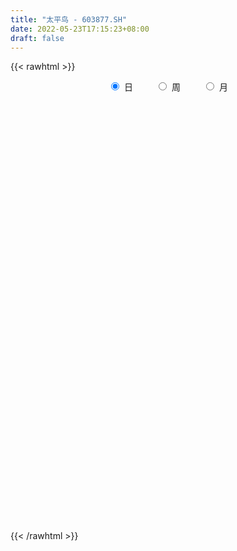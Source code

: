 ```yaml
---
title: "太平鸟 - 603877.SH"
date: 2022-05-23T17:15:23+08:00
draft: false
---
```

{{< rawhtml >}}
    <div style="text-align: center">
        <label style="padding: 1rem;"><input style="margin-right: .5rem" type="radio" name="period" value="D" checked onclick="period_change(this)">日</label>
        <label style="padding: 1rem;"><input style="margin-right: .5rem" type="radio" name="period" value="W" onclick="period_change(this)">周</label>
        <label style="padding: 1rem;"><input style="margin-right: .5rem" type="radio" name="period" value="M" onclick="period_change(this)">月</label>
    </div>
    <div id="chart" style="height: 700px;"></div> 
    <script type="text/javascript">
        const D_v = [20645.66,17843.45,13065.27,14553.84,9116.06,7299.33,9178.71,11048.33,16793.33,14267.0,22474.85,28583.36,19987.74,28387.74,23855.46,22559.8,12784.24,12354.0,13550.0,22639.39,18822.44,10812.05,9398.14,9167.81,29868.58,19439.88,11821.35,15231.67,10181.0,11228.32,6723.95,13221.28,22650.97,47253.98,15917.0,17790.85,16187.29,16474.0,16175.95,14302.26,20031.64,21520.39,21310.46,32000.07,53965.37,40026.32,31748.3,24030.16,29453.8,30081.13,22049.6,30084.77,41606.7,28997.27,30433.6,23333.16,14127.93,22535.4,17108.15,20184.96,24240.93,17173.82,16946.98,23589.99,45781.29,33166.74,25158.13,23602.3,20791.0,21612.76,23419.85,18721.35,9479.0,12850.55,31305.72,14352.0,20642.12,14466.31,18439.3,27434.1,30685.96,21345.92,19968.38,37232.0,18478.81,10888.0,18471.0,21451.7,14171.84,8673.62,9606.91,8818.06,11658.0,11524.08,19808.0,28666.99,15221.18,21755.82,24347.99,20969.69,22051.96,23682.66,18259.73,12849.0,19146.99,18255.09,15260.81,41208.59,28234.42,19755.04,25677.26,21050.56,21284.09,18313.25,17854.29,27472.6,25051.5,15990.73,11386.32,41733.32,32919.15,34011.42,17975.57,23803.5,32562.62,29919.92,21833.95,11084.52,16233.0,10613.83,24959.71,16830.7,25976.6,18875.64,15377.0,16877.6,15259.0,12726.0,14068.51,19245.74,10730.62,23438.39,15117.92,18702.08,17401.23,21679.22,21089.49,22650.36,38622.47,41127.41,36863.0,28921.46,25899.4,19097.0,30603.89,28223.81,58661.0,47523.6,49434.0,47280.49,50201.2,90885.13,70936.0,58943.88,49940.72,39371.54,23844.74,70654.77,44675.46,75035.06,46521.91,32088.83,37026.93,26026.5,22793.0,50909.41,32201.98,37254.69,36711.59,23348.0,18478.01,33959.26,17261.0,20877.82,23047.0,22254.54,36204.35,34860.32,18455.32,30367.63,32094.98,40095.78,44622.64,48276.0,29961.0,26364.33,26409.36,19710.61,28079.54,25944.81,33563.09,36571.3,54471.01,35321.72,21750.98,42978.0,39732.08,43634.69,26029.3,27439.33,18289.49,14397.97,15965.47,27598.04,16897.95,21645.01,23891.24,25331.81,16654.43,18905.84,18991.0,25814.74,22073.0,23130.76,18889.0,14983.0,12781.1,11902.72,8949.08,14790.96,46045.97,57822.09,47159.32,50806.18,32104.89,24543.0,60922.5,38308.41,23629.73,13973.65,18244.09,23177.65,24085.71,23820.0,16887.9,11570.5,37922.36,25304.09,37189.31,22619.0]
const D_histogram = [0.0,-0.2304136752,-0.3685019544,-0.4732992562,-0.43827512,-0.4371745953,-0.3561596104,-0.2253000866,-0.0689071627,0.045032325,0.37070894,0.6356822817,0.5658329014,0.4761190295,0.391612143,0.2890174325,0.1466198942,0.0642628022,-0.0579778839,-0.2561125295,-0.2898201197,-0.3233395963,-0.3491416509,-0.3207331531,-0.4518340806,-0.3967650629,-0.3654751618,-0.1909908439,-0.0548055205,0.0216426395,0.0355320069,0.1753275729,0.4373649143,0.5819601235,0.6529730278,0.5450197699,0.4307809519,0.3150565108,0.384991464,0.3752975582,0.2196201219,-0.0326601861,-0.1477568643,0.1000877193,0.5941051437,0.802267355,0.7840587817,0.5465516844,0.199389926,-0.0787796985,-0.2976683706,-0.4927750034,-0.4401772753,-0.6335758348,-0.6632529958,-0.5617182769,-0.5753523633,-0.5934137661,-0.4670847097,-0.2775103137,0.0157900483,0.1302253214,0.2334694013,0.3001421732,0.1629386474,0.0611237496,0.0256165251,0.0085837388,-0.1051245099,-0.2681212782,-0.1956702878,-0.2680912493,-0.2782125263,-0.2091921162,-0.2806943579,-0.3471788976,-0.3992219755,-0.4360226267,-0.5324606455,-0.504932262,-0.6125092003,-0.6592478132,-0.5337134337,-0.2238793491,-0.0822957163,-0.0648898659,0.02006166,0.2130499129,0.262763682,0.2609522923,0.1772065232,0.1386276869,-0.028840968,-0.1725240504,-0.3412367229,-0.5026138034,-0.532363364,-0.5936247849,-0.5660500215,-0.4586991187,-0.2478540468,-0.2193923051,-0.1358437111,-0.0569376004,-0.0628054746,0.0592466984,0.1094391936,0.1027763543,0.0886724938,0.0640602241,0.0091168079,-0.0421946619,-0.100569052,-0.1428502753,-0.0901777908,0.0532775547,0.0124195926,0.0381169672,0.0606999508,0.2255129833,0.3618292652,0.5948436436,0.6866336396,0.672042989,0.500025248,0.355913907,0.2730513567,0.2093254554,0.1738592663,0.1320415876,0.0555871121,-0.0144451487,0.015787653,-0.0044370949,-0.0392629136,-0.0908979353,-0.1022914238,-0.1023099533,-0.1211299646,-0.1543007845,-0.1292818442,-0.1709158264,-0.1394354069,-0.0449536285,0.0350261474,0.0793076632,0.0642505941,0.0094532428,-0.0565525228,-0.1464161318,-0.2219381518,-0.2106159972,-0.1902856273,-0.1808955506,-0.2071605324,-0.2130810947,-0.1658871968,-0.1545066229,-0.0809400905,-0.0480116243,-0.0032422721,0.0848998226,0.1807349912,0.1815061176,0.2377488027,0.2397541045,0.2575288502,0.2906887791,0.2608915756,0.1523963272,0.0733051402,0.0178992161,-0.0485155187,-0.0684604381,-0.0619064565,-0.1212707367,-0.1624033879,-0.2310638971,-0.2209549598,-0.1315068835,-0.0586229911,0.0359296031,0.1013728041,0.1117239262,0.1250377347,0.1296529298,0.1997543446,0.2282754142,0.2153176122,0.2390914845,0.1826267697,0.2073254742,0.1305188673,0.1354947618,0.1215994255,0.0937745277,0.1044124645,0.0968810441,0.0685627709,0.0157803908,-0.0904479497,-0.1784516505,-0.121738969,-0.062532037,-0.0583297968,-0.1512320853,-0.169594797,-0.1181903957,-0.0471806492,-0.0025972813,0.03457851,0.0689128077,0.0765348264,0.0808799951,0.078930115,0.0678515254,0.1140186588,0.1519047917,0.1631229795,0.1662389992,0.1375692556,0.0767644691,-0.0075511805,-0.0236700808,-0.0108237141,0.0265487053,0.0357924643,0.0447085182,0.0573171154,0.086126589,0.0959423226,0.1575757594,0.06302623,-0.0805687758,-0.1431706239,-0.2107499502,-0.1280927683,-0.0644395354,-0.0197166064,0.0229670192,0.0557007901,0.0829079795,0.1350303068,0.1435693159,0.1437997687,0.127633747,0.1649267665,0.1714928802,0.2193298484,0.2287620414]
const D_fast = [0.0,-0.288017094,-0.5182308618,-0.7413529777,-0.8158976214,-0.9240907455,-0.9321156633,-0.8575811611,-0.7184150279,-0.5932174589,-0.174863609,0.2490303032,0.3206391483,0.3499550338,0.363351183,0.3330108306,0.2272682658,0.1609768744,0.0242417173,-0.2379210606,-0.3440836808,-0.4584380564,-0.5715255238,-0.6233003143,-0.8673597619,-0.9114820099,-0.9715608992,-0.8448242923,-0.7223403491,-0.6404815292,-0.61770916,-0.4340817008,-0.0627031308,0.2273821093,0.4616382705,0.489939955,0.483396375,0.4464360616,0.6126188809,0.6967493646,0.5959769588,0.3355316042,0.1834957099,0.4563622234,1.0989059336,1.5076349838,1.6854411058,1.5845719296,1.2872576527,0.9893931036,0.6960873388,0.3777869552,0.3203403645,-0.0314521537,-0.2269425636,-0.265837414,-0.4233095912,-0.5897244356,-0.5801665565,-0.459969739,-0.1627218649,-0.0157302614,0.1458811688,0.2875894839,0.19112062,0.1045866596,0.0754835664,0.0605967148,-0.0793926614,-0.3094197492,-0.2858863308,-0.4253301046,-0.5050045131,-0.4882821322,-0.6299579633,-0.7832372274,-0.9350857992,-1.0808921071,-1.3104452872,-1.4091499692,-1.6698542077,-1.8814047738,-1.8892987528,-1.6354345055,-1.5144248017,-1.5132414178,-1.4232744769,-1.1770237457,-1.0616190561,-0.9981923727,-1.0376365111,-1.0415584257,-1.2162373225,-1.4030514176,-1.6570732707,-1.9441038022,-2.1069442037,-2.3166118208,-2.4305495628,-2.4378734396,-2.2889918795,-2.315378214,-2.2657905478,-2.2011188373,-2.2226880801,-2.0858242325,-2.0082719389,-1.9892406897,-1.9811764267,-1.9897736403,-2.0424378545,-2.1042979898,-2.1878146429,-2.2658084351,-2.2356803983,-2.0789056641,-2.116658728,-2.0814321117,-2.0436741403,-1.8224828621,-1.5957092638,-1.2139839745,-0.9505355686,-0.797115472,-0.8441269009,-0.8992597652,-0.9138594763,-0.9252540138,-0.9172553863,-0.9260626681,-0.9886203655,-1.0622639135,-1.0280841985,-1.0494182201,-1.0940597673,-1.1684192727,-1.2053856172,-1.230981635,-1.2800841375,-1.3518301535,-1.3591316743,-1.4434946131,-1.4468730453,-1.363629674,-1.2748933612,-1.2107849297,-1.2097793503,-1.2622133908,-1.3423572871,-1.4688249291,-1.599831487,-1.6411633317,-1.6684043686,-1.7042381796,-1.7822932945,-1.8414841304,-1.8357620317,-1.8630081136,-1.8096766038,-1.7887510436,-1.7447922595,-1.6354252092,-1.4944062928,-1.4482586369,-1.3325787512,-1.2706349233,-1.188477965,-1.0826458414,-1.0472201509,-1.1176163176,-1.1783812195,-1.2293123396,-1.307855954,-1.3449159829,-1.3538386155,-1.4435205798,-1.5252540781,-1.6516805615,-1.6968103641,-1.6402390087,-1.5820108641,-1.4784758691,-1.3876894671,-1.3494073634,-1.3048341213,-1.2678056938,-1.1477656928,-1.0621757696,-1.0213041686,-0.9377574251,-0.9485654475,-0.8720353744,-0.9162122645,-0.8773626796,-0.8608581595,-0.8652394254,-0.8284983725,-0.8118095319,-0.8229871123,-0.8718243947,-1.0006647227,-1.133281336,-1.1070033968,-1.0634294741,-1.0738096831,-1.2045199929,-1.2652814038,-1.2434246015,-1.1842100173,-1.1402759696,-1.0944555509,-1.0428930513,-1.016137326,-0.9915721585,-0.9737895099,-0.9679052181,-0.89323342,-0.8173710891,-0.7653721565,-0.720696387,-0.7149738167,-0.756587486,-0.8427909307,-0.8648273512,-0.854686913,-0.8106773172,-0.7924854422,-0.7723922588,-0.7454543828,-0.6951132618,-0.6613119476,-0.560284571,-0.6390775429,-0.8028147426,-0.9012092467,-1.0214760605,-0.9708420707,-0.9232987217,-0.8835049443,-0.8350795638,-0.7884205955,-0.7404864112,-0.6546065071,-0.6101751691,-0.5739947742,-0.5582523591,-0.479727648,-0.4302883142,-0.3276188839,-0.2609961806]
const D_slow = [0.0,-0.0576034188,-0.1497289074,-0.2680537214,-0.3776225014,-0.4869161503,-0.5759560529,-0.6322810745,-0.6495078652,-0.6382497839,-0.5455725489,-0.3866519785,-0.2451937532,-0.1261639958,-0.02826096,0.0439933981,0.0806483716,0.0967140722,0.0822196012,0.0181914689,-0.0542635611,-0.1350984601,-0.2223838729,-0.3025671612,-0.4155256813,-0.514716947,-0.6060857375,-0.6538334484,-0.6675348286,-0.6621241687,-0.653241167,-0.6094092737,-0.5000680452,-0.3545780143,-0.1913347573,-0.0550798149,0.0526154231,0.1313795508,0.2276274168,0.3214518064,0.3763568368,0.3681917903,0.3312525742,0.3562745041,0.50480079,0.7053676287,0.9013823242,1.0380202452,1.0878677267,1.0681728021,0.9937557095,0.8705619586,0.7605176398,0.6021236811,0.4363104321,0.2958808629,0.1520427721,0.0036893306,-0.1130818469,-0.1824594253,-0.1785119132,-0.1459555829,-0.0875882325,-0.0125526892,0.0281819726,0.04346291,0.0498670413,0.052012976,0.0257318485,-0.041298471,-0.090216043,-0.1572388553,-0.2267919869,-0.2790900159,-0.3492636054,-0.4360583298,-0.5358638237,-0.6448694804,-0.7779846417,-0.9042177072,-1.0573450073,-1.2221569606,-1.3555853191,-1.4115551563,-1.4321290854,-1.4483515519,-1.4433361369,-1.3900736587,-1.3243827381,-1.2591446651,-1.2148430343,-1.1801861125,-1.1873963545,-1.2305273671,-1.3158365479,-1.4414899987,-1.5745808397,-1.7229870359,-1.8644995413,-1.979174321,-2.0411378327,-2.0959859089,-2.1299468367,-2.1441812368,-2.1598826055,-2.1450709309,-2.1177111325,-2.0920170439,-2.0698489205,-2.0538338645,-2.0515546625,-2.0621033279,-2.0872455909,-2.1229581598,-2.1455026075,-2.1321832188,-2.1290783206,-2.1195490788,-2.1043740911,-2.0479958453,-1.957538529,-1.8088276181,-1.6371692082,-1.469158461,-1.344152149,-1.2551736722,-1.186910833,-1.1345794692,-1.0911146526,-1.0581042557,-1.0442074777,-1.0478187648,-1.0438718516,-1.0449811253,-1.0547968537,-1.0775213375,-1.1030941934,-1.1286716818,-1.1589541729,-1.197529369,-1.2298498301,-1.2725787867,-1.3074376384,-1.3186760455,-1.3099195087,-1.2900925929,-1.2740299444,-1.2716666337,-1.2858047643,-1.3224087973,-1.3778933352,-1.4305473345,-1.4781187413,-1.523342629,-1.5751327621,-1.6284030358,-1.669874835,-1.7085014907,-1.7287365133,-1.7407394194,-1.7415499874,-1.7203250318,-1.675141284,-1.6297647546,-1.5703275539,-1.5103890278,-1.4460068152,-1.3733346204,-1.3081117265,-1.2700126447,-1.2516863597,-1.2472115557,-1.2593404353,-1.2764555449,-1.291932159,-1.3222498432,-1.3628506901,-1.4206166644,-1.4758554044,-1.5087321252,-1.523387873,-1.5144054722,-1.4890622712,-1.4611312896,-1.429871856,-1.3974586235,-1.3475200374,-1.2904511838,-1.2366217808,-1.1768489096,-1.1311922172,-1.0793608486,-1.0467311318,-1.0128574414,-0.982457585,-0.9590139531,-0.9329108369,-0.9086905759,-0.8915498832,-0.8876047855,-0.9102167729,-0.9548296856,-0.9852644278,-1.0008974371,-1.0154798863,-1.0532879076,-1.0956866068,-1.1252342058,-1.1370293681,-1.1376786884,-1.1290340609,-1.111805859,-1.0926721524,-1.0724521536,-1.0527196249,-1.0357567435,-1.0072520788,-0.9692758809,-0.928495136,-0.8869353862,-0.8525430723,-0.833351955,-0.8352397502,-0.8411572704,-0.8438631989,-0.8372260226,-0.8282779065,-0.8171007769,-0.8027714981,-0.7812398509,-0.7572542702,-0.7178603304,-0.7021037729,-0.7222459668,-0.7580386228,-0.8107261103,-0.8427493024,-0.8588591863,-0.8637883379,-0.8580465831,-0.8441213855,-0.8233943907,-0.789636814,-0.753744485,-0.7177945428,-0.6858861061,-0.6446544145,-0.6017811944,-0.5469487323,-0.489758222]
const D_data = [['2021-05-12', 52.1007, 51.6285, 48.992, 52.1007],['2021-05-13', 51.5596, 48.018, 47.7721, 51.6383],['2021-05-14', 48.3919, 47.9197, 46.7785, 49.0116],['2021-05-17', 46.9359, 47.3097, 45.9619, 47.7918],['2021-05-18', 47.6245, 48.4607, 46.5325, 48.8247],['2021-05-19', 48.47, 47.72, 47.4, 49.5],['2021-05-20', 47.64, 48.55, 46.57, 48.79],['2021-05-21', 48.71, 49.43, 47.4, 50.04],['2021-05-24', 50.59, 50.32, 49.51, 51.69],['2021-05-25', 50.38, 50.42, 49.02, 51.67],['2021-05-26', 51.13, 54.35, 50.07, 54.5],['2021-05-27', 53.58, 55.53, 53.33, 56.0],['2021-05-28', 55.48, 52.3, 51.27, 55.86],['2021-05-31', 52.5, 52.01, 49.55, 52.6],['2021-06-01', 51.85, 51.94, 50.51, 52.2],['2021-06-02', 51.89, 51.48, 50.67, 54.82],['2021-06-03', 51.52, 50.5, 50.2, 52.76],['2021-06-04', 49.95, 50.74, 49.03, 51.91],['2021-06-07', 50.68, 49.7, 49.2, 51.4],['2021-06-08', 49.2, 47.76, 47.5, 49.39],['2021-06-09', 47.68, 48.97, 46.76, 49.39],['2021-06-10', 47.77, 48.53, 47.7, 48.89],['2021-06-11', 48.53, 48.17, 47.85, 49.2],['2021-06-15', 47.81, 48.55, 47.01, 49.3],['2021-06-16', 48.23, 45.91, 43.7, 48.44],['2021-06-17', 46.0, 47.63, 45.65, 48.89],['2021-06-18', 47.24, 47.18, 45.8, 48.09],['2021-06-21', 46.94, 49.22, 46.8, 49.49],['2021-06-22', 49.31, 49.39, 48.15, 49.95],['2021-06-23', 49.15, 49.11, 48.41, 50.55],['2021-06-24', 48.97, 48.5, 47.61, 49.37],['2021-06-25', 48.5, 50.49, 48.5, 50.87],['2021-06-28', 51.2, 53.28, 49.1, 53.63],['2021-06-29', 53.01, 53.26, 51.51, 55.4],['2021-06-30', 52.69, 53.38, 52.43, 54.28],['2021-07-01', 53.91, 51.5, 50.12, 53.99],['2021-07-02', 50.21, 51.21, 49.24, 52.88],['2021-07-05', 50.7, 50.88, 49.53, 51.76],['2021-07-06', 52.12, 53.39, 50.5, 53.45],['2021-07-07', 52.98, 52.9, 51.78, 53.68],['2021-07-08', 55.0, 50.91, 50.89, 55.0],['2021-07-09', 50.54, 48.72, 48.46, 52.0],['2021-07-12', 48.73, 49.42, 47.17, 49.88],['2021-07-13', 51.62, 54.36, 50.01, 54.36],['2021-07-14', 54.8, 59.8, 54.8, 59.8],['2021-07-15', 58.67, 58.77, 54.42, 59.7],['2021-07-16', 59.17, 57.2, 56.35, 59.65],['2021-07-19', 57.13, 54.43, 54.08, 57.21],['2021-07-20', 54.97, 51.92, 51.1, 54.97],['2021-07-21', 52.02, 51.29, 49.98, 52.15],['2021-07-22', 51.52, 50.68, 49.88, 51.52],['2021-07-23', 50.68, 49.67, 49.36, 52.77],['2021-07-26', 49.67, 52.13, 47.89, 52.35],['2021-07-27', 51.11, 48.33, 48.17, 51.16],['2021-07-28', 47.5, 49.33, 45.78, 49.48],['2021-07-29', 49.33, 50.73, 49.33, 51.95],['2021-07-30', 50.73, 49.1, 48.8, 51.37],['2021-08-02', 50.01, 48.5, 47.12, 50.01],['2021-08-03', 48.0, 50.17, 48.0, 51.35],['2021-08-04', 50.99, 51.5, 49.5, 52.2],['2021-08-05', 50.6, 53.98, 50.06, 54.29],['2021-08-06', 54.5, 52.88, 51.8, 54.5],['2021-08-09', 52.39, 53.46, 50.91, 53.8],['2021-08-10', 54.67, 53.67, 51.77, 55.5],['2021-08-11', 54.67, 51.11, 49.6, 55.5],['2021-08-12', 50.6, 51.0, 50.12, 52.9],['2021-08-13', 52.0, 51.5, 50.45, 52.8],['2021-08-16', 50.72, 51.61, 50.15, 52.78],['2021-08-17', 51.92, 50.01, 49.93, 52.35],['2021-08-18', 50.02, 48.49, 47.8, 50.87],['2021-08-19', 48.2, 51.0, 47.8, 51.5],['2021-08-20', 50.69, 48.98, 48.35, 51.34],['2021-08-23', 49.0, 49.29, 48.32, 49.55],['2021-08-24', 49.3, 50.21, 48.7, 50.42],['2021-08-25', 50.21, 48.2, 47.79, 50.43],['2021-08-26', 47.99, 47.58, 46.48, 48.15],['2021-08-27', 47.29, 47.07, 46.33, 47.95],['2021-08-30', 47.07, 46.6, 46.39, 47.34],['2021-08-31', 46.0, 45.0, 45.0, 47.5],['2021-09-01', 45.89, 45.83, 44.0, 46.0],['2021-09-02', 45.78, 43.33, 42.45, 45.94],['2021-09-03', 42.96, 43.0, 42.45, 44.89],['2021-09-06', 43.0, 44.71, 43.0, 45.63],['2021-09-07', 44.89, 47.7, 44.27, 48.2],['2021-09-08', 47.7, 46.49, 45.7, 47.89],['2021-09-09', 46.22, 45.1, 44.77, 46.22],['2021-09-10', 45.1, 46.0, 44.5, 46.86],['2021-09-13', 46.52, 48.0, 45.18, 48.18],['2021-09-14', 47.87, 46.86, 46.11, 47.96],['2021-09-15', 47.2, 46.37, 45.81, 47.2],['2021-09-16', 47.5, 45.11, 45.02, 47.7],['2021-09-17', 44.63, 45.3, 44.6, 45.94],['2021-09-22', 44.85, 43.0, 42.7, 44.85],['2021-09-23', 43.2, 42.2, 42.0, 43.74],['2021-09-24', 42.22, 40.65, 40.11, 42.55],['2021-09-27', 41.05, 39.31, 39.31, 41.19],['2021-09-28', 39.77, 39.81, 38.62, 40.75],['2021-09-29', 40.26, 38.48, 38.01, 40.26],['2021-09-30', 38.28, 38.78, 38.17, 39.5],['2021-10-08', 38.66, 39.46, 38.31, 40.42],['2021-10-11', 39.84, 41.05, 39.63, 42.4],['2021-10-12', 41.53, 38.93, 38.3, 41.59],['2021-10-13', 39.09, 39.48, 38.6, 40.24],['2021-10-14', 39.34, 39.48, 38.66, 40.36],['2021-10-15', 39.48, 38.26, 38.01, 39.76],['2021-10-18', 38.5, 39.87, 38.43, 39.95],['2021-10-19', 39.77, 39.2, 38.52, 39.77],['2021-10-20', 38.0, 38.39, 36.02, 38.8],['2021-10-21', 39.43, 38.02, 36.95, 39.43],['2021-10-22', 37.83, 37.55, 36.9, 38.02],['2021-10-25', 37.72, 36.69, 35.99, 37.72],['2021-10-26', 36.68, 36.14, 36.14, 36.97],['2021-10-27', 36.14, 35.4, 35.0, 36.25],['2021-10-28', 35.77, 34.93, 34.84, 36.25],['2021-10-29', 34.94, 35.75, 34.78, 35.95],['2021-11-01', 35.6, 37.1, 35.07, 38.8],['2021-11-02', 36.77, 34.79, 34.58, 36.77],['2021-11-03', 34.79, 35.3, 34.4, 36.15],['2021-11-04', 35.0, 35.13, 34.69, 35.6],['2021-11-05', 35.13, 37.24, 35.13, 37.69],['2021-11-08', 37.26, 37.65, 36.51, 38.7],['2021-11-09', 37.64, 39.98, 37.06, 40.85],['2021-11-10', 40.0, 39.36, 38.5, 40.18],['2021-11-11', 39.36, 38.56, 37.08, 39.36],['2021-11-12', 38.51, 36.35, 36.2, 38.56],['2021-11-15', 36.2, 36.0, 35.02, 36.56],['2021-11-16', 35.79, 36.23, 35.57, 37.15],['2021-11-17', 36.02, 36.1, 35.66, 36.5],['2021-11-18', 35.96, 36.18, 35.5, 37.18],['2021-11-19', 35.92, 35.86, 35.22, 36.1],['2021-11-22', 35.87, 35.03, 34.79, 36.55],['2021-11-23', 34.98, 34.58, 34.58, 35.17],['2021-11-24', 34.59, 35.58, 34.4, 36.14],['2021-11-25', 35.59, 34.83, 34.58, 35.81],['2021-11-26', 34.69, 34.33, 34.3, 35.0],['2021-11-29', 33.9, 33.68, 33.03, 34.5],['2021-11-30', 33.85, 33.78, 33.41, 34.35],['2021-12-01', 33.77, 33.65, 33.27, 33.78],['2021-12-02', 33.62, 33.11, 33.07, 33.79],['2021-12-03', 33.25, 32.51, 32.36, 33.43],['2021-12-06', 32.41, 32.93, 32.32, 32.96],['2021-12-07', 32.7, 31.75, 31.5, 32.72],['2021-12-08', 31.79, 32.33, 31.78, 32.44],['2021-12-09', 32.24, 33.2, 32.24, 33.23],['2021-12-10', 33.15, 33.3, 32.66, 33.58],['2021-12-13', 33.23, 33.05, 32.83, 33.55],['2021-12-14', 32.85, 32.26, 32.07, 33.03],['2021-12-15', 32.45, 31.42, 31.2, 32.49],['2021-12-16', 31.42, 30.75, 30.3, 31.58],['2021-12-17', 30.89, 29.76, 29.58, 30.9],['2021-12-20', 29.43, 29.15, 29.01, 29.97],['2021-12-21', 29.01, 29.69, 29.0, 29.79],['2021-12-22', 29.75, 29.52, 29.3, 29.88],['2021-12-23', 29.53, 29.1, 29.0, 29.54],['2021-12-24', 29.26, 28.23, 28.1, 29.26],['2021-12-27', 28.24, 28.0, 27.76, 28.36],['2021-12-28', 28.26, 28.39, 28.01, 29.18],['2021-12-29', 28.63, 27.73, 27.65, 28.84],['2021-12-30', 27.61, 28.4, 27.55, 28.4],['2021-12-31', 28.4, 27.88, 27.76, 28.5],['2022-01-04', 27.85, 27.97, 27.81, 28.28],['2022-01-05', 28.1, 28.66, 28.01, 29.15],['2022-01-06', 28.5, 29.12, 28.29, 29.2],['2022-01-07', 29.24, 28.1, 28.06, 29.41],['2022-01-10', 28.0, 28.89, 27.93, 29.02],['2022-01-11', 28.9, 28.34, 28.22, 29.26],['2022-01-12', 28.34, 28.58, 28.22, 28.62],['2022-01-13', 28.67, 28.93, 28.58, 29.92],['2022-01-14', 28.98, 28.18, 28.03, 29.07],['2022-01-17', 28.2, 26.8, 26.63, 28.38],['2022-01-18', 26.75, 26.57, 26.3, 26.97],['2022-01-19', 26.38, 26.36, 26.12, 26.7],['2022-01-20', 26.22, 25.7, 25.65, 26.75],['2022-01-21', 25.5, 25.82, 25.47, 25.94],['2022-01-24', 25.65, 25.88, 25.0, 26.0],['2022-01-25', 25.28, 24.65, 24.54, 25.49],['2022-01-26', 24.58, 24.3, 24.14, 24.91],['2022-01-27', 24.25, 23.3, 23.27, 24.43],['2022-01-28', 23.3, 23.74, 23.3, 24.43],['2022-02-07', 24.08, 24.65, 24.04, 24.77],['2022-02-08', 24.66, 24.59, 24.22, 24.81],['2022-02-09', 24.61, 25.09, 24.41, 25.28],['2022-02-10', 25.1, 25.0, 24.65, 25.1],['2022-02-11', 25.0, 24.39, 24.34, 25.23],['2022-02-14', 24.45, 24.38, 24.25, 24.81],['2022-02-15', 24.55, 24.22, 23.95, 24.58],['2022-02-16', 24.35, 25.18, 24.35, 25.23],['2022-02-17', 25.16, 24.91, 24.64, 25.22],['2022-02-18', 24.65, 24.43, 24.3, 24.78],['2022-02-21', 24.37, 24.93, 24.02, 25.29],['2022-02-22', 24.75, 23.84, 23.81, 24.8],['2022-02-23', 23.89, 24.77, 23.8, 25.29],['2022-02-24', 24.62, 23.34, 23.1, 24.7],['2022-02-25', 23.5, 24.13, 23.5, 24.86],['2022-02-28', 23.98, 23.83, 23.31, 24.29],['2022-03-01', 23.62, 23.49, 23.36, 23.89],['2022-03-02', 23.49, 23.87, 23.23, 23.99],['2022-03-03', 24.1, 23.6, 23.51, 24.12],['2022-03-04', 23.51, 23.18, 23.0, 23.65],['2022-03-07', 23.12, 22.56, 22.36, 23.16],['2022-03-08', 22.56, 21.3, 21.16, 22.82],['2022-03-09', 21.36, 20.76, 20.1, 21.6],['2022-03-10', 21.28, 22.23, 21.2, 22.56],['2022-03-11', 22.16, 22.36, 21.53, 22.45],['2022-03-14', 22.34, 21.65, 21.64, 22.43],['2022-03-15', 21.0, 19.96, 19.94, 21.3],['2022-03-16', 20.2, 20.31, 19.32, 20.56],['2022-03-17', 20.49, 21.0, 20.46, 21.55],['2022-03-18', 21.0, 21.35, 20.8, 21.35],['2022-03-21', 21.33, 21.15, 20.88, 21.82],['2022-03-22', 21.13, 21.13, 20.84, 21.3],['2022-03-23', 21.26, 21.17, 20.93, 21.28],['2022-03-24', 21.04, 20.85, 20.75, 21.09],['2022-03-25', 20.87, 20.75, 20.67, 21.65],['2022-03-28', 20.5, 20.59, 20.28, 20.88],['2022-03-29', 20.82, 20.35, 20.26, 21.19],['2022-03-30', 20.7, 21.09, 20.54, 21.23],['2022-03-31', 21.03, 21.18, 20.85, 21.56],['2022-04-01', 21.08, 20.97, 20.75, 21.08],['2022-04-06', 20.71, 20.91, 20.62, 21.15],['2022-04-07', 20.87, 20.44, 20.38, 20.88],['2022-04-08', 20.44, 19.76, 19.65, 20.65],['2022-04-11', 19.63, 18.98, 18.81, 19.74],['2022-04-12', 18.74, 19.43, 18.5, 19.47],['2022-04-13', 19.29, 19.65, 18.96, 20.0],['2022-04-14', 19.87, 19.98, 19.6, 20.03],['2022-04-15', 19.89, 19.66, 19.57, 19.89],['2022-04-18', 19.54, 19.62, 19.17, 19.64],['2022-04-19', 19.6, 19.65, 19.36, 19.91],['2022-04-20', 19.63, 19.91, 19.58, 19.99],['2022-04-21', 19.74, 19.74, 19.55, 20.99],['2022-04-22', 19.32, 20.58, 19.32, 20.68],['2022-04-25', 20.2, 18.52, 18.52, 20.23],['2022-04-26', 18.23, 17.15, 16.8, 18.24],['2022-04-27', 16.67, 17.41, 16.1, 17.46],['2022-04-28', 17.25, 16.74, 16.65, 17.41],['2022-04-29', 16.89, 18.41, 16.89, 18.41],['2022-05-05', 18.06, 18.37, 17.91, 18.77],['2022-05-06', 18.02, 18.27, 17.92, 19.0],['2022-05-09', 18.21, 18.36, 18.02, 18.54],['2022-05-10', 18.03, 18.35, 17.76, 18.41],['2022-05-11', 18.36, 18.38, 18.36, 18.87],['2022-05-12', 18.36, 18.88, 18.09, 18.91],['2022-05-13', 18.98, 18.5, 18.37, 19.26],['2022-05-16', 18.6, 18.43, 18.28, 19.08],['2022-05-17', 18.31, 18.19, 18.0, 18.39],['2022-05-18', 18.29, 18.94, 18.06, 19.38],['2022-05-19', 18.7, 18.72, 18.44, 18.88],['2022-05-20', 18.62, 19.46, 18.61, 19.47],['2022-05-23', 19.47, 19.24, 19.06, 19.58]]
const W_v = [97641.76,86775.02,103836.94,75319.69,61593.6,108289.75,91349.5,168876.72,92727.56,162762.28,149974.92,96431.46,127104.1,75023.24,104641.41,104378.56,87968.07,131369.26,121524.58,97610.8,57453.73,57739.0,57717.22,53006.68,122665.21,90902.07,59512.94,52096.22,164704.06,126139.18,57924.17,30284.34,116441.42,89294.43,59381.42,58604.25,65630.94,38818.62,55313.31,58563.24,112353.85,58355.06,155434.07,242392.63,113395.76,177011.31,117894.51,66119.2,65457.77,77095.09,54641.18,38568.54,53698.39,63563.27,89403.39,117097.22,102870.12,140237.92,111759.86,82539.04,58518.33,116182.85,65540.02,89788.71,79027.05,86428.15,83297.96,58725.88,130338.56,119703.03,55206.39,81265.4,108909.48,84903.08,81971.58,38212.82,76783.56,65539.74,40644.3,73822.38,60641.94,80150.06,124597.43,156731.44,120735.38,104693.3,111670.55,142780.42,200078.87,148746.69,72122.82,30965.79,71454.92,65663.86,71494.4,90713.16,54850.9,64154.13,45771.85,43707.76,42542.29,33154.33,34998.85,25026.81,22925.64,30123.3,22477.21,49431.41,44787.57,47163.19,37327.72,65837.17,46636.37,4098.0,24335.09,31529.38,29139.37,44543.62,62079.28,86961.13,25755.21,19691.15,28887.36,21980.66,33488.9,52710.65,89700.64,59972.94,85756.63,74454.08,65792.51,121809.06,88914.66,84858.03,114352.01,85870.81,74938.44,57687.02,38202.73,25205.16,33570.16,47165.14,38315.66,24391.27,35709.35,39828.03,42080.38,53094.73,55310.44,72958.09,24859.99,39775.33,85165.12,106173.01,61721.6,38853.58,112428.27,113083.68,222605.08,179054.48,192841.39,139058.93,109001.78,83785.57,38619.63,29004.22,140024.34,217983.89,165759.46,145921.43,110772.79,97551.14,62387.08,76380.3,122957.05,59731.92,59875.34,71300.74,71133.06,170213.17,111733.76,82401.75,82912.18,26888.73,41249.14,117802.48,80530.82,94009.62,81659.65,100644.14,173577.64,93186.08,88342.98,150949.57,140949.61,37645.01,89128.68,51196.27,102106.28,99941.24,75222.02,70297.62,56586.22,119800.09,88504.24,179050.52,135699.46,138498.66,101243.26,144643.13,108147.26,88629.39,112371.59,105038.19,62722.13,42990.08,89991.98,20969.69,95990.34,122713.95,104179.45,121634.47,141272.26,89685.22,102019.65,78176.85,85390.24,145168.95,141384.75,231122.9,270966.21,228487.23,216699.23,179870.67,113924.09,134821.53,195457.03,130524.84,185871.93,174125.05,103690.3,104420.44,63711.58,91856.86,139510.82,215535.89,61938.14,103301.1,128874.16,22619.0]
const W_histogram = [0.0,-0.1453574929,-0.2029928905,-0.2715124289,-0.3321005187,-0.2989004034,-0.2379372018,-0.1217210491,-0.0504805975,0.1531724635,0.2584712788,0.2893583299,0.4166843651,0.4492537906,0.5023633454,0.3153184899,0.2015441765,0.0631860776,-0.151150348,-0.1396715068,-0.1167573231,-0.1164627398,-0.1045750006,-0.0869097687,-0.215040047,-0.2270662315,-0.2528262182,-0.2203650989,-0.0727118119,-0.0512859158,0.0658855253,0.120270405,0.2769790978,0.3974360972,0.4030669708,0.2883519487,0.2505859233,0.3051782038,0.3364290222,0.2230414362,0.0904586634,0.1284510901,0.3265554323,0.4141618178,0.3787021138,0.4890222307,0.5784089364,0.3890223288,0.1504592162,0.1062722941,-0.0485200315,-0.0181466418,-0.1192446358,-0.2512707939,-0.5153442973,-0.7797222681,-0.9595019777,-1.1386932951,-1.1615671162,-1.1846365466,-1.1727442882,-1.1011832282,-0.9758954461,-1.0037820798,-1.0156654993,-0.8898936069,-0.7016735074,-0.5194215716,-0.2687936085,-0.1930147439,-0.150447962,0.0133862598,0.0422629263,0.1260671052,0.1886152217,0.210321312,0.199144169,0.2077319056,0.1937758065,0.1676771653,0.1876671679,0.2271364636,0.3170332814,0.3803885801,0.4557988573,0.515068015,0.5554018645,0.6207306082,0.6645817546,0.5840333628,0.4573145019,0.3106524848,0.1261725897,-0.0272915822,-0.0897292211,-0.0979471642,-0.1320199764,-0.1718126617,-0.1395841976,-0.1193303304,-0.0869946917,-0.0875439255,-0.0701156407,-0.0613504151,-0.0517487019,-0.0869612488,-0.1032588594,-0.1024184384,-0.0858477667,-0.0349146079,0.0127828493,0.0541294408,0.0502375387,0.0516486347,0.0639903762,0.093175598,0.1089990453,0.1399458515,0.2048062787,0.1875453378,0.1630494796,0.1547148818,0.1829699763,0.1998922577,0.2077623946,0.2090791065,0.2261260626,0.2504236422,0.3511498338,0.2868855207,0.176474666,0.142043016,0.1549088389,0.1466400345,0.1941659194,0.1364443475,0.1383642598,0.0861314333,-0.0082930274,-0.0384673317,-0.0458850105,-0.0403455074,-0.0886267177,-0.1133573905,-0.1115869562,-0.1158147637,-0.0759638526,-0.0253855556,0.0095394441,0.0240193813,0.0098482641,0.0211336654,0.0816412767,0.1018297802,0.1281121412,0.1402133155,0.2529723437,0.4995599299,0.7186415992,0.9544579761,1.3613800166,1.2672455796,1.3727759067,1.3700319013,1.1790395513,1.1147003974,1.2649324777,1.8119965103,1.8090332328,1.8083145406,1.492888786,1.1716434563,0.7397497299,0.3266391303,-0.1266158236,-0.4560476839,-0.8214081341,-1.1078973904,-1.3142236186,-1.1752302808,-1.1439655716,-1.3249057527,-1.2565682471,-1.1796085888,-0.9673814013,-0.6303179138,-0.2086444201,0.0585946707,0.3385796201,0.5382757437,1.2240447705,1.6753607284,1.5793239302,1.4574407834,1.195606698,0.9367886107,0.6730926359,0.5263081044,0.5460694031,0.3852256284,0.0542799415,-0.265225415,-0.2857907384,-0.2825445467,-0.4687546541,-0.062802699,-0.3285533653,-0.5564633527,-0.4698329875,-0.5188244307,-0.7218224144,-0.9701332702,-1.3694635149,-1.3882040679,-1.400377323,-1.6566842096,-1.8713842726,-1.8817507463,-1.8791897747,-1.8331066723,-1.8275437264,-1.6335441927,-1.4797688947,-1.3303667655,-1.2548757556,-1.2453151737,-1.1081772606,-1.1720700681,-1.2276707809,-1.197056535,-1.0749048702,-0.9082672639,-0.8761271251,-0.9101064154,-0.8074502937,-0.6616235787,-0.5165728813,-0.4199164813,-0.3494062066,-0.3103090706,-0.2660781186,-0.1680111194,-0.132217891,-0.0661940377,0.0805615928,0.0728449672,0.0980964716,0.1660769894,0.3034839455,0.4012064038]
const W_fast = [0.0,-0.1816968661,-0.2900804864,-0.426478132,-0.5700913515,-0.6116163371,-0.6101374359,-0.5243515454,-0.4657312432,-0.2237850664,-0.0538684313,0.0493582022,0.2808553287,0.4257382018,0.604438593,0.49622336,0.4328350907,0.3102735112,0.0581494986,0.0347104631,0.0284353161,-0.0003857857,-0.0146417966,-0.0187040069,-0.2005942969,-0.2693870393,-0.3583535806,-0.3809837359,-0.251508402,-0.2429039848,-0.1092611623,-0.0248086814,0.2011447859,0.4209608096,0.5273584258,0.484731391,0.5096118464,0.6404986778,0.7558567518,0.6982295248,0.5882614178,0.6583666171,0.9381098174,1.1292566574,1.1884724817,1.4210481563,1.6550370962,1.5629060707,1.3619577622,1.3443389136,1.1774165801,1.2032533094,1.0723441565,0.8775002998,0.4845907221,0.0252821844,-0.3943730197,-0.8582376608,-1.171503261,-1.490731828,-1.7720256417,-1.9757603887,-2.0944464681,-2.3732786219,-2.6390784162,-2.7357799255,-2.7229782028,-2.67058166,-2.4871520989,-2.4596269204,-2.454672129,-2.2874913422,-2.2480489441,-2.132727989,-2.023026067,-1.9487396487,-1.9101307495,-1.8496100365,-1.8151221839,-1.7993015339,-1.7323947392,-1.6361413276,-1.4669861895,-1.3085337457,-1.1191737542,-0.9311375927,-0.7519532771,-0.5314418814,-0.3214452964,-0.2559853474,-0.2683755829,-0.3373744787,-0.4903112264,-0.6505982939,-0.7354682381,-0.7681729722,-0.8352507785,-0.9179966292,-0.9206642145,-0.9302429299,-0.9196559641,-0.9420911794,-0.9421918047,-0.9487641828,-0.9520996451,-1.0090525042,-1.0511648297,-1.0759290183,-1.0808202883,-1.0386157815,-0.987722612,-0.9328436602,-0.9241761777,-0.9098529229,-0.8815135875,-0.8290344661,-0.7859612575,-0.7200279885,-0.6039659915,-0.574340598,-0.5580740863,-0.5277299636,-0.4537323751,-0.3868370293,-0.3270262937,-0.2734398052,-0.1998613335,-0.1129578433,0.0755558067,0.0830128738,0.0167206856,0.0177997896,0.0693928222,0.0977840264,0.1938513912,0.1702409062,0.2067518834,0.1760519153,0.0795541977,0.0397630605,0.020874129,0.0163272553,-0.0541106344,-0.1071806548,-0.1333069596,-0.1664884581,-0.1456285101,-0.101396602,-0.0640867412,-0.0436019587,-0.0553110098,-0.0387421923,0.0421757382,0.0878216867,0.146132083,0.1932865863,0.3692887004,0.740766269,1.1395083382,1.6139392091,2.3612062537,2.5838832117,3.0326075153,3.3723714853,3.4761390232,3.6904749686,4.1569401683,5.1570033285,5.6062983592,6.0576583022,6.1154547441,6.0871202784,5.8401639845,5.5087131675,5.0238042577,4.5803604764,4.0096479927,3.4461843888,2.911302256,2.7564880236,2.5017613399,1.9895947205,1.7437901644,1.5258476755,1.4962295127,1.6757135218,2.0452259104,2.3271136689,2.6917435233,3.0260085828,4.0177888023,4.8879449423,5.1867391267,5.4292161757,5.4662837648,5.4416628302,5.3462400144,5.331032509,5.4873111585,5.4227737909,5.1053980893,4.7195863791,4.6275733711,4.5601834261,4.2567846552,4.6470359355,4.2991469279,3.9321211023,3.9012932206,3.7225956698,3.3391420825,2.8482979091,2.1066017858,1.7408102157,1.3785426299,0.7080646909,0.0255185598,-0.4552856006,-0.9225220726,-1.3347156382,-1.786038624,-2.0004251384,-2.2165920641,-2.3997816263,-2.6380095553,-2.9397777669,-3.0796841689,-3.4365944934,-3.7991129015,-4.0677627893,-4.214337342,-4.2747665518,-4.4616581941,-4.7231640884,-4.8223705401,-4.8419497198,-4.8260422427,-4.834364963,-4.85120624,-4.8896863717,-4.9119749492,-4.8559107299,-4.8531719743,-4.8036966305,-4.6368006017,-4.6263059855,-4.5765303632,-4.4670305981,-4.2537526556,-4.0557285963]
const W_slow = [0.0,-0.0363393732,-0.0870875958,-0.1549657031,-0.2379908328,-0.3127159336,-0.3722002341,-0.4026304963,-0.4152506457,-0.3769575298,-0.3123397101,-0.2400001277,-0.1358290364,-0.0235155888,0.1020752476,0.1809048701,0.2312909142,0.2470874336,0.2092998466,0.1743819699,0.1451926391,0.1160769542,0.089933204,0.0682057618,0.0144457501,-0.0423208078,-0.1055273623,-0.1606186371,-0.17879659,-0.191618069,-0.1751466877,-0.1450790864,-0.0758343119,0.0235247124,0.1242914551,0.1963794422,0.2590259231,0.335320474,0.4194277296,0.4751880886,0.4978027545,0.529915527,0.6115543851,0.7150948395,0.809770368,0.9320259256,1.0766281597,1.1738837419,1.211498546,1.2380666195,1.2259366116,1.2213999512,1.1915887923,1.1287710938,0.9999350194,0.8050044524,0.565128958,0.2804556342,-0.0099361448,-0.3060952815,-0.5992813535,-0.8745771606,-1.1185510221,-1.369496542,-1.6234129169,-1.8458863186,-2.0213046954,-2.1511600883,-2.2183584905,-2.2666121764,-2.3042241669,-2.300877602,-2.2903118704,-2.2587950941,-2.2116412887,-2.1590609607,-2.1092749185,-2.0573419421,-2.0088979904,-1.9669786991,-1.9200619071,-1.8632777912,-1.7840194709,-1.6889223258,-1.5749726115,-1.4462056078,-1.3073551416,-1.1521724896,-0.9860270509,-0.8400187102,-0.7256900848,-0.6480269636,-0.6164838161,-0.6233067117,-0.645739017,-0.670225808,-0.7032308021,-0.7461839675,-0.7810800169,-0.8109125995,-0.8326612725,-0.8545472538,-0.872076164,-0.8874137678,-0.9003509432,-0.9220912554,-0.9479059703,-0.9735105799,-0.9949725216,-1.0037011736,-1.0005054612,-0.986973101,-0.9744137164,-0.9615015577,-0.9455039636,-0.9222100641,-0.8949603028,-0.8599738399,-0.8087722703,-0.7618859358,-0.7211235659,-0.6824448455,-0.6367023514,-0.586729287,-0.5347886883,-0.4825189117,-0.425987396,-0.3633814855,-0.275594027,-0.2038726469,-0.1597539804,-0.1242432264,-0.0855160167,-0.048856008,-0.0003145282,0.0337965587,0.0683876236,0.089920482,0.0878472251,0.0782303922,0.0667591396,0.0566727627,0.0345160833,0.0061767357,-0.0217200034,-0.0506736943,-0.0696646575,-0.0760110464,-0.0736261853,-0.06762134,-0.065159274,-0.0598758576,-0.0394655385,-0.0140080934,0.0180199419,0.0530732708,0.1163163567,0.2412063391,0.420866739,0.659481233,0.9998262371,1.316637632,1.6598316087,2.002339584,2.2970994718,2.5757745712,2.8920076906,3.3450068182,3.7972651264,4.2493437616,4.6225659581,4.9154768221,5.1004142546,5.1820740372,5.1504200813,5.0364081603,4.8310561268,4.5540817792,4.2255258746,3.9317183044,3.6457269115,3.3145004733,3.0003584115,2.7054562643,2.463610914,2.3060314356,2.2538703305,2.2685189982,2.3531639032,2.4877328392,2.7937440318,3.2125842139,3.6074151964,3.9717753923,4.2706770668,4.5048742195,4.6731473785,4.8047244046,4.9412417553,5.0375481625,5.0511181478,4.9848117941,4.9133641095,4.8427279728,4.7255393093,4.7098386345,4.6277002932,4.488584455,4.3711262081,4.2414201005,4.0609644969,3.8184311793,3.4760653006,3.1290142836,2.7789199529,2.3647489005,1.8969028324,1.4264651458,0.9566677021,0.498391034,0.0415051024,-0.3668809457,-0.7368231694,-1.0694148608,-1.3831337997,-1.6944625931,-1.9715069083,-2.2645244253,-2.5714421205,-2.8707062543,-3.1394324718,-3.3664992878,-3.5855310691,-3.8130576729,-4.0149202464,-4.1803261411,-4.3094693614,-4.4144484817,-4.5018000334,-4.579377301,-4.6458968307,-4.6878996105,-4.7209540833,-4.7375025927,-4.7173621945,-4.6991509527,-4.6746268348,-4.6331075875,-4.5572366011,-4.4569350001]
const W_data = [['2017-07-14', 24.4285, 23.8374, 23.7939, 25.2631],['2017-07-21', 23.82, 21.5597, 20.4295, 23.82],['2017-07-28', 21.4815, 21.9596, 21.2728, 23.8548],['2017-08-04', 21.7336, 21.2728, 21.2206, 22.0726],['2017-08-11', 21.3424, 20.7512, 20.699, 21.6814],['2017-08-18', 21.212, 21.5597, 21.1598, 21.977],['2017-08-25', 21.4293, 21.8987, 21.3511, 22.2378],['2017-09-01', 21.8987, 22.8724, 21.8987, 23.3158],['2017-09-08', 22.8898, 22.6898, 22.5247, 23.3592],['2017-09-15', 22.7072, 25.0805, 22.6203, 25.1849],['2017-09-22', 25.0805, 24.8023, 24.0895, 26.8366],['2017-09-29', 24.6459, 24.4198, 24.0634, 25.9412],['2017-10-13', 24.7502, 26.315, 24.4285, 26.7671],['2017-10-20', 26.2454, 25.8977, 25.6282, 26.7757],['2017-10-27', 25.8977, 26.7757, 25.4717, 27.8103],['2017-11-03', 26.7757, 23.7504, 23.394, 27.3582],['2017-11-10', 23.9069, 24.0895, 23.5505, 25.1327],['2017-11-17', 24.6024, 23.2375, 22.0813, 24.6024],['2017-11-24', 23.4549, 21.325, 20.8642, 23.4549],['2017-12-01', 21.325, 23.5157, 21.1685, 23.9591],['2017-12-08', 23.6461, 23.6722, 23.1419, 24.3068],['2017-12-15', 23.9069, 23.3766, 22.6203, 24.3068],['2017-12-22', 23.2984, 23.4809, 23.0028, 24.2547],['2017-12-29', 23.3853, 23.5679, 22.1595, 24.1938],['2018-01-05', 23.5505, 21.325, 21.1685, 23.9939],['2018-01-12', 21.3424, 22.2204, 21.0294, 23.0115],['2018-01-19', 22.3682, 21.7423, 21.2989, 22.429],['2018-01-26', 21.7509, 22.2812, 21.4206, 22.516],['2018-02-02', 22.4377, 24.0721, 22.4377, 26.0803],['2018-02-09', 23.8461, 22.8724, 22.1682, 25.7934],['2018-02-14', 22.8724, 24.4285, 22.8724, 25.1414],['2018-02-23', 24.472, 24.159, 24.046, 25.0805],['2018-03-02', 24.272, 26.1585, 23.8374, 26.3411],['2018-03-09', 26.0542, 26.7236, 25.5587, 27.1061],['2018-03-16', 26.6627, 25.9586, 25.7586, 27.6886],['2018-03-23', 25.9064, 24.4546, 23.9069, 26.8192],['2018-03-30', 24.359, 25.2544, 23.9069, 26.5584],['2018-04-04', 25.3674, 26.7236, 24.9327, 27.167],['2018-04-13', 26.5845, 26.9757, 26.428, 27.6277],['2018-04-20', 27.0452, 25.2283, 25.0371, 27.2539],['2018-04-27', 25.2109, 24.5155, 23.5766, 26.9322],['2018-05-04', 24.6372, 26.5584, 23.6287, 26.9409],['2018-05-11', 26.5845, 29.4707, 26.5671, 31.0181],['2018-05-18', 28.8361, 29.2534, 26.5323, 31.2789],['2018-05-25', 29.8358, 28.2797, 27.5147, 30.2531],['2018-06-01', 28.3058, 30.7834, 26.9409, 31.8788],['2018-06-08', 30.7747, 31.6354, 29.2795, 33.3827],['2018-06-15', 31.618, 28.4188, 28.3406, 32.0092],['2018-06-22', 28.4536, 27.0279, 26.3845, 29.2534],['2018-06-29', 27.2887, 28.9752, 27.1583, 29.4707],['2018-07-06', 28.6883, 27.2478, 26.484, 29.0882],['2018-07-13', 27.3455, 29.3793, 26.7327, 29.4859],['2018-07-20', 29.3793, 27.6564, 27.0436, 29.8323],['2018-07-27', 28.1004, 26.6528, 25.7558, 28.1004],['2018-08-03', 26.6528, 23.7664, 22.6473, 27.3366],['2018-08-10', 23.1003, 21.9368, 21.2707, 23.6687],['2018-08-17', 22.2477, 21.1908, 20.9066, 22.9226],['2018-08-24', 21.3151, 19.4412, 19.1836, 21.7858],['2018-08-31', 19.5389, 19.9474, 19.45, 21.3684],['2018-09-07', 19.7787, 18.855, 18.5708, 20.0717],['2018-09-14', 18.704, 18.2511, 18.029, 18.9083],['2018-09-21', 18.2511, 18.2067, 16.9899, 18.3132],['2018-09-28', 18.2955, 18.4376, 17.6383, 18.5619],['2018-10-12', 18.3399, 15.8087, 15.2758, 18.3399],['2018-10-19', 16.0751, 14.8762, 13.7927, 16.2084],['2018-10-26', 14.9916, 15.8975, 14.9028, 16.457],['2018-11-02', 15.8975, 16.6169, 15.3735, 16.6347],['2018-11-09', 16.5636, 16.759, 16.3416, 17.2208],['2018-11-16', 16.9633, 18.1623, 15.8975, 18.1623],['2018-11-23', 18.1001, 16.3505, 16.2883, 18.1001],['2018-11-30', 16.3416, 15.7909, 15.4179, 16.3416],['2018-12-07', 16.0041, 17.4873, 15.6577, 17.4873],['2018-12-14', 17.0965, 16.013, 15.9952, 17.3096],['2018-12-21', 16.0219, 16.7501, 15.5512, 17.0699],['2018-12-28', 16.9455, 16.688, 16.5015, 17.4606],['2019-01-04', 16.6258, 16.2528, 15.7199, 17.0343],['2019-01-11', 16.3416, 15.7288, 14.6897, 16.5725],['2019-01-18', 15.5245, 15.8354, 15.036, 16.1196],['2019-01-25', 16.0574, 15.4091, 15.2936, 16.1196],['2019-02-01', 15.4623, 15.0094, 14.3167, 15.6933],['2019-02-15', 15.0272, 15.4357, 14.9206, 15.8798],['2019-02-22', 15.5245, 15.7377, 15.2847, 16.0574],['2019-03-01', 15.8087, 16.6791, 15.7643, 17.2475],['2019-03-08', 16.7324, 16.7945, 16.6347, 18.1356],['2019-03-15', 16.8567, 17.4251, 16.688, 18.2511],['2019-03-22', 17.6205, 17.7626, 17.3452, 18.3665],['2019-03-29', 17.5406, 18.029, 17.0254, 18.109],['2019-04-04', 18.482, 18.926, 18.482, 19.7254],['2019-04-12', 19.006, 19.3168, 18.4642, 20.7023],['2019-04-19', 19.5744, 18.029, 17.6915, 19.6987],['2019-04-26', 18.0557, 17.1942, 17.1853, 18.2688],['2019-04-30', 17.2031, 16.4126, 16.1906, 17.3274],['2019-05-10', 15.9952, 15.1249, 14.6541, 15.9952],['2019-05-17', 14.965, 14.5476, 14.4854, 15.2847],['2019-05-24', 14.5476, 14.965, 13.8815, 15.267],['2019-05-31', 14.9739, 15.2835, 14.8584, 16.0574],['2019-06-06', 15.1802, 14.6541, 14.1469, 15.462],['2019-06-14', 14.8608, 14.1563, 14.0436, 15.0111],['2019-06-21', 14.0529, 14.8044, 14.0154, 14.889],['2019-06-28', 14.8044, 14.579, 14.3254, 14.889],['2019-07-05', 14.8608, 14.6729, 14.4475, 14.9078],['2019-07-12', 14.6166, 14.1563, 14.0999, 14.7105],['2019-07-19', 14.1563, 14.2408, 13.7805, 14.626],['2019-07-26', 14.2502, 14.0248, 13.8087, 14.3066],['2019-08-02', 14.1281, 13.912, 13.8181, 14.1845],['2019-08-09', 13.8933, 13.0948, 12.9915, 14.0811],['2019-08-16', 13.0948, 12.9821, 12.813, 13.2921],['2019-08-23', 12.9821, 12.9351, 12.8412, 13.386],['2019-08-30', 12.7378, 12.9633, 12.5969, 13.2733],['2019-09-06', 13.0666, 13.386, 12.9257, 13.6114],['2019-09-12', 13.5175, 13.4611, 13.2921, 13.602],['2019-09-20', 13.4611, 13.5081, 13.0854, 13.8463],['2019-09-27', 13.4048, 12.9445, 12.8881, 13.5927],['2019-09-30', 13.0009, 12.9069, 12.8975, 13.0478],['2019-10-11', 12.9069, 12.9915, 12.7096, 13.2639],['2019-10-18', 13.029, 13.2451, 13.029, 13.386],['2019-10-25', 13.1324, 13.1512, 12.9633, 13.4048],['2019-11-01', 13.1887, 13.4424, 12.9633, 13.8087],['2019-11-08', 13.3578, 14.1469, 13.123, 14.5602],['2019-11-15', 14.1375, 13.2921, 12.7566, 14.7481],['2019-11-22', 13.1512, 13.123, 13.0384, 13.4142],['2019-11-29', 13.076, 13.2639, 12.9821, 13.6114],['2019-12-06', 13.3202, 13.8181, 13.2075, 14.0811],['2019-12-13', 13.5363, 13.8651, 13.5175, 13.9402],['2019-12-20', 13.7617, 13.9026, 13.5269, 14.0529],['2019-12-27', 13.9026, 13.9402, 13.5269, 14.4475],['2020-01-03', 13.7993, 14.2972, 13.6678, 15.3305],['2020-01-10', 14.1845, 14.6354, 14.0905, 15.0111],['2020-01-17', 14.579, 16.1289, 14.5602, 16.5423],['2020-01-23', 15.7156, 14.3817, 14.0905, 16.2041],['2020-02-07', 12.9633, 13.4893, 12.7096, 13.7148],['2020-02-14', 14.0717, 14.1563, 13.7617, 15.3587],['2020-02-21', 14.1939, 14.795, 14.1845, 15.1614],['2020-02-28', 14.889, 14.6541, 14.1093, 15.3399],['2020-03-06', 14.6823, 15.5935, 14.6823, 16.1102],['2020-03-13', 15.4996, 14.3817, 13.2451, 15.9129],['2020-03-20', 14.4757, 15.0956, 14.1375, 15.4902],['2020-03-27', 14.8232, 14.3817, 13.6208, 14.8232],['2020-04-03', 13.7899, 13.4987, 13.2639, 14.4099],['2020-04-10', 13.602, 13.959, 13.602, 14.1657],['2020-04-17', 13.7711, 14.1187, 13.6584, 14.4663],['2020-04-24', 14.0717, 14.2502, 13.8087, 14.9172],['2020-04-30', 14.2032, 13.4142, 12.8881, 14.3066],['2020-05-08', 13.3766, 13.433, 13.029, 13.4893],['2020-05-15', 13.4611, 13.6114, 13.0478, 13.8557],['2020-05-22', 13.6114, 13.433, 13.1981, 13.8181],['2020-05-29', 13.433, 13.9966, 13.386, 14.2596],['2020-06-05', 14.0905, 14.3254, 13.9778, 14.8044],['2020-06-12', 14.3254, 14.3442, 14.0154, 14.7763],['2020-06-19', 14.2126, 14.2254, 13.6745, 14.5602],['2020-06-24', 14.2451, 13.8712, 13.8515, 14.5599],['2020-07-03', 13.8712, 14.186, 13.6843, 14.2844],['2020-07-10', 14.2746, 15.0321, 14.1565, 15.5043],['2020-07-17', 15.0222, 14.8156, 14.5402, 16.065],['2020-07-24', 14.8943, 15.1108, 14.8156, 15.947],['2020-07-31', 15.1895, 15.1501, 14.9337, 15.6223],['2020-08-07', 15.3862, 16.9209, 15.3862, 17.3636],['2020-08-14', 16.5274, 19.9018, 16.4094, 19.9018],['2020-08-21', 20.797, 21.3577, 19.8722, 23.1482],['2020-08-28', 21.0528, 23.5516, 20.9839, 25.8536],['2020-09-04', 23.8664, 28.4901, 22.6268, 29.4837],['2020-09-11', 28.136, 24.2796, 23.3253, 29.2279],['2020-09-18', 24.2992, 28.0868, 23.886, 29.2181],['2020-09-25', 28.7852, 28.3721, 27.5752, 29.9363],['2020-09-30', 28.4311, 26.8177, 26.4143, 28.5295],['2020-10-09', 27.2309, 28.982, 27.0735, 29.4149],['2020-10-16', 29.0213, 33.2516, 28.9131, 34.2354],['2020-10-23', 31.1561, 41.8006, 30.497, 43.0303],['2020-10-30', 41.2989, 38.3475, 37.6195, 41.8006],['2020-11-06', 38.3475, 40.3938, 37.6589, 42.6958],['2020-11-13', 40.3938, 37.5507, 36.321, 41.3284],['2020-11-20', 37.8852, 37.5015, 34.9732, 38.7017],['2020-11-27', 37.59, 35.5536, 34.9732, 37.6786],['2020-12-04', 35.5241, 34.6584, 34.0386, 36.1045],['2020-12-11', 34.6584, 32.622, 31.7956, 36.0258],['2020-12-18', 32.9958, 32.5433, 32.0711, 34.2845],['2020-12-25', 32.4646, 30.3986, 29.9067, 32.9663],['2020-12-31', 30.6544, 29.5132, 28.7065, 30.6544],['2021-01-08', 29.6411, 28.8344, 27.6637, 30.7725],['2021-01-15', 28.8443, 32.5629, 27.6539, 35.0716],['2021-01-22', 31.7956, 31.284, 29.6116, 33.3795],['2021-01-29', 31.1857, 27.7228, 27.1128, 31.7267],['2021-02-05', 26.8767, 29.9559, 26.7587, 31.8841],['2021-02-10', 30.5068, 29.8871, 28.7361, 30.9102],['2021-02-19', 30.015, 31.8743, 28.3327, 32.3367],['2021-02-26', 32.4646, 34.6289, 30.8905, 36.4292],['2021-03-05', 34.6289, 37.7376, 33.9501, 38.3672],['2021-03-12', 38.2688, 37.9343, 36.3997, 41.2202],['2021-03-19', 37.7376, 40.0691, 36.4095, 41.3185],['2021-03-26', 40.502, 41.0627, 37.8655, 41.712],['2021-04-02', 41.0529, 50.6447, 39.0657, 53.5173],['2021-04-09', 51.5399, 52.386, 49.6806, 56.872],['2021-04-16', 53.3698, 48.2837, 48.0082, 54.7864],['2021-04-23', 48.746, 49.1297, 46.1194, 54.1076],['2021-04-30', 48.992, 47.9885, 45.1356, 50.6546],['2021-05-07', 48.2148, 48.0967, 47.1917, 50.812],['2021-05-14', 48.0967, 47.9197, 45.8144, 52.6811],['2021-05-21', 46.9359, 49.43, 45.9619, 50.04],['2021-05-28', 50.59, 52.3, 49.02, 56.0],['2021-06-04', 52.5, 50.74, 49.03, 54.82],['2021-06-11', 50.68, 48.17, 46.76, 51.4],['2021-06-18', 47.81, 47.18, 43.7, 49.3],['2021-06-25', 46.94, 50.49, 46.8, 50.87],['2021-07-02', 51.2, 51.21, 49.1, 55.4],['2021-07-09', 50.7, 48.72, 48.46, 55.0],['2021-07-16', 48.73, 57.2, 47.17, 59.8],['2021-07-23', 57.13, 49.67, 49.36, 57.21],['2021-07-30', 49.67, 49.1, 45.78, 52.35],['2021-08-06', 50.01, 52.88, 47.12, 54.5],['2021-08-13', 52.39, 51.5, 49.6, 55.5],['2021-08-20', 50.72, 48.98, 47.8, 52.78],['2021-08-27', 49.0, 47.07, 46.33, 50.43],['2021-09-03', 47.07, 43.0, 42.45, 47.5],['2021-09-10', 43.0, 46.0, 43.0, 48.2],['2021-09-17', 46.52, 45.3, 44.6, 48.18],['2021-09-24', 44.85, 40.65, 40.11, 44.85],['2021-09-30', 41.05, 38.78, 38.01, 41.19],['2021-10-08', 38.66, 39.46, 38.31, 40.42],['2021-10-15', 39.84, 38.26, 38.01, 42.4],['2021-10-22', 38.5, 37.55, 36.02, 39.95],['2021-10-29', 37.72, 35.75, 34.78, 37.72],['2021-11-05', 35.6, 37.24, 34.4, 38.8],['2021-11-12', 37.26, 36.35, 36.2, 40.85],['2021-11-19', 36.2, 35.86, 35.02, 37.18],['2021-11-26', 35.87, 34.33, 34.3, 36.55],['2021-12-03', 33.9, 32.51, 32.36, 34.5],['2021-12-10', 32.41, 33.3, 31.5, 33.58],['2021-12-17', 33.23, 29.76, 29.58, 33.55],['2021-12-24', 29.43, 28.23, 28.1, 29.97],['2021-12-31', 28.24, 27.88, 27.55, 29.18],['2022-01-07', 27.85, 28.1, 27.81, 29.41],['2022-01-14', 28.0, 28.18, 27.93, 29.92],['2022-01-21', 28.2, 25.82, 25.47, 28.38],['2022-01-28', 25.65, 23.74, 23.27, 26.0],['2022-02-11', 24.08, 24.39, 24.04, 25.28],['2022-02-18', 24.45, 24.43, 23.95, 25.23],['2022-02-25', 24.37, 24.13, 23.1, 25.29],['2022-03-04', 23.98, 23.18, 23.0, 24.29],['2022-03-11', 23.12, 22.36, 20.1, 23.16],['2022-03-18', 22.34, 21.35, 19.32, 22.43],['2022-03-25', 21.33, 20.75, 20.67, 21.82],['2022-04-01', 20.5, 20.97, 20.26, 21.56],['2022-04-08', 20.71, 19.76, 19.65, 21.15],['2022-04-15', 19.63, 19.66, 18.5, 20.03],['2022-04-22', 19.54, 20.58, 19.17, 20.99],['2022-04-29', 20.2, 18.41, 16.1, 20.23],['2022-05-06', 18.06, 18.27, 17.91, 19.0],['2022-05-13', 18.21, 18.5, 17.76, 19.26],['2022-05-20', 18.6, 19.46, 18.0, 19.47],['2022-05-27', 19.47, 19.24, 19.06, 19.58]]
const M_v = [1858134.4400000004,2054058.3299999998,2338780.7799999998,630580.5600000001,565064.41,590659.3099999999,427826.46,468567.79,526177.2499999999,348348.83,491874.35,235313.47,451466.1099999999,323961.97,318152.5699999999,265049.02,714783.0199999998,358372.3800000001,240023.14,531816.7499999999,322780.24,303009.21,399506.52,357049.54,284982.1899999999,261158.65,508082.0599999999,594694.5899999999,299326.34,208484.64,148866.28,156601.13,201062.45,117920.81,206113.42,195698.82,251253.04,361374.2599999999,349434.28,165872.85,142009.03,221802.13,316109.76,663598.76,526880.0499999999,552771.9099999999,432046.2999999999,374831.49,435481.74,268852.53,462842.2499999999,541007.86,308463.98,359481.3100000001,575731.02,475568.6499999999,380208.36,343853.43,486748.2,649107.0900000001,896023.34,474163.65,652017.13,527269.5800000001,316732.4]
const M_histogram = [0.0,0.3673217094,0.3812643853,0.1137994712,-0.2662261124,-0.4751778944,-0.7390703845,-0.7822132383,-0.6840604822,-0.5258916809,-0.515294796,-0.4628634053,-0.2782760476,-0.1558232591,-0.0567450517,-0.0295275017,0.4139805166,0.5477540937,0.4034688269,-0.071406274,-0.4552415362,-0.8243417371,-1.0122093722,-1.008009268,-1.068397118,-0.8961366937,-0.6451288682,-0.5372533862,-0.4924226385,-0.4612379,-0.4313975799,-0.4317563364,-0.3876969466,-0.2956400157,-0.1908358381,-0.0189578542,0.1194447133,0.2443287774,0.2805011591,0.2909099428,0.344505732,0.3826850369,0.4853877785,1.2034085696,1.697909308,2.6704284149,2.9029559173,2.5825444344,2.1292652564,2.1666061119,2.8674424965,3.1862266672,3.4492501054,3.4864615991,3.0116717009,2.245481491,1.196400814,0.2258559235,-0.5774547383,-1.4833226358,-2.290284449,-2.7177828335,-3.0536967427,-3.3152962419,-3.2793036102]
const M_fast = [0.0,0.4591521368,0.568410909,0.3293958627,-0.117186249,-0.4449325046,-0.8935925908,-1.1322887542,-1.2051511187,-1.1784552376,-1.2966820517,-1.3599665123,-1.2449481665,-1.1614511928,-1.0765592483,-1.0567235738,-0.5097204263,-0.2390083258,-0.2824263858,-0.7751530552,-1.2727987015,-1.8479843367,-2.2889043148,-2.5367065277,-2.8641936571,-2.9159674063,-2.8262417978,-2.8526796623,-2.9309545743,-3.0150793108,-3.0930883857,-3.2013862263,-3.2542510731,-3.2361041461,-3.1790089281,-3.0118704076,-2.8436066619,-2.6576404035,-2.551342732,-2.4682064625,-2.3284842404,-2.1946336762,-1.97058399,-0.9517110564,-0.0327329911,1.6073932196,2.5656597012,2.890884327,2.9699214631,3.5489138465,4.9666108552,6.0819516928,7.2072876573,8.1161145508,8.3942425779,8.1894227407,7.4394422672,6.5253613575,5.5776870112,4.3009884548,2.9214555293,1.8145114364,0.7151733415,-0.3752502182,-1.159083489]
const M_slow = [0.0,0.0918304274,0.1871465237,0.2155963915,0.1490398634,0.0302453898,-0.1545222063,-0.3500755159,-0.5210906365,-0.6525635567,-0.7813872557,-0.897103107,-0.9666721189,-1.0056279337,-1.0198141966,-1.0271960721,-0.9237009429,-0.7867624195,-0.6858952128,-0.7037467812,-0.8175571653,-1.0236425996,-1.2766949426,-1.5286972596,-1.7957965391,-2.0198307126,-2.1811129296,-2.3154262762,-2.4385319358,-2.5538414108,-2.6616908058,-2.7696298899,-2.8665541265,-2.9404641304,-2.98817309,-2.9929125535,-2.9630513752,-2.9019691808,-2.8318438911,-2.7591164054,-2.6729899724,-2.5773187131,-2.4559717685,-2.1551196261,-1.7306422991,-1.0630351954,-0.337296216,0.3083398926,0.8406562067,1.3823077347,2.0991683588,2.8957250256,3.7580375519,4.6296529517,5.3825708769,5.9439412497,6.2430414532,6.299505434,6.1551417495,5.7843110905,5.2117399783,4.5322942699,3.7688700842,2.9400460237,2.1202201212]
const M_data = [['2017-01-26', 21.8275, 28.5824, 21.8275, 38.2579],['2017-02-28', 28.6422, 34.3382, 28.4885, 36.4731],['2017-03-31', 34.1588, 31.2639, 30.3416, 37.5576],['2017-04-28', 30.9991, 27.2758, 25.7728, 32.2374],['2017-05-31', 27.2758, 24.0721, 22.8637, 27.5662],['2017-06-30', 23.6461, 24.3329, 22.2117, 25.1935],['2017-07-31', 24.7589, 21.864, 20.4295, 25.6282],['2017-08-31', 21.8727, 23.1506, 20.699, 23.2984],['2017-09-29', 23.0723, 24.4198, 22.5247, 26.8366],['2017-10-31', 24.7502, 25.2979, 24.4285, 27.8103],['2017-11-30', 25.1935, 23.3853, 20.8642, 25.4978],['2017-12-29', 23.0376, 23.5679, 22.1595, 24.3068],['2018-01-31', 23.5505, 25.437, 21.0294, 26.0803],['2018-02-28', 25.0371, 25.1762, 22.1682, 25.7934],['2018-03-30', 25.011, 25.2544, 23.9069, 27.6886],['2018-04-27', 25.3674, 24.5155, 23.5766, 27.6277],['2018-05-31', 24.6372, 31.0268, 23.6287, 31.8788],['2018-06-29', 30.653, 28.9752, 26.3845, 33.3827],['2018-07-31', 28.6883, 25.738, 24.912, 29.8323],['2018-08-31', 25.5693, 19.9474, 19.1836, 25.889],['2018-09-28', 19.7787, 18.4376, 16.9899, 20.0717],['2018-10-31', 18.3399, 15.933, 13.7927, 18.3399],['2018-11-30', 15.9863, 15.7909, 15.4179, 18.1623],['2018-12-28', 16.0041, 16.688, 15.5512, 17.4873],['2019-01-31', 16.6258, 14.6541, 14.3167, 17.0343],['2019-02-28', 14.8673, 16.8123, 14.7518, 17.2475],['2019-03-29', 16.9455, 18.029, 16.5192, 18.3665],['2019-04-30', 18.482, 16.4126, 16.1906, 20.7023],['2019-05-31', 15.9952, 15.2835, 13.8815, 16.0574],['2019-06-28', 15.1802, 14.579, 14.0154, 15.462],['2019-07-31', 14.8608, 13.9966, 13.7805, 14.9078],['2019-08-30', 13.9872, 12.9633, 12.5969, 14.0811],['2019-09-30', 13.0666, 12.9069, 12.8881, 13.8463],['2019-10-31', 12.9069, 13.1887, 12.7096, 13.5363],['2019-11-29', 13.0384, 13.2639, 12.7566, 14.7481],['2019-12-31', 13.3202, 14.3442, 13.2075, 15.3305],['2020-01-23', 14.2784, 14.3817, 14.0905, 16.5423],['2020-02-28', 12.9633, 14.6541, 12.7096, 15.3587],['2020-03-31', 14.6823, 13.7805, 13.2451, 16.1102],['2020-04-30', 13.7617, 13.4142, 12.8881, 14.9172],['2020-05-29', 13.3766, 13.9966, 13.029, 14.2596],['2020-06-30', 14.0905, 13.9696, 13.6745, 14.8044],['2020-07-31', 14.0778, 15.1501, 13.9302, 16.065],['2020-08-31', 15.3862, 25.4404, 15.3862, 25.8536],['2020-09-30', 24.8206, 26.8177, 23.3253, 29.9363],['2020-10-30', 27.2309, 38.3475, 27.0735, 43.0303],['2020-11-30', 38.3475, 34.4813, 34.0386, 42.6958],['2020-12-31', 34.8256, 29.5132, 28.7065, 36.1045],['2021-01-29', 29.6411, 27.7228, 27.1128, 35.0716],['2021-02-26', 26.8767, 34.6289, 26.7587, 36.4292],['2021-03-31', 34.6289, 47.2212, 33.9501, 49.9659],['2021-04-30', 47.5458, 47.9885, 44.7617, 56.872],['2021-05-31', 48.2148, 52.01, 45.8144, 56.0],['2021-06-30', 51.85, 53.38, 43.7, 55.4],['2021-07-30', 53.91, 49.1, 45.78, 59.8],['2021-08-31', 50.01, 45.0, 45.0, 55.5],['2021-09-30', 45.89, 38.78, 38.01, 48.2],['2021-10-29', 38.66, 35.75, 34.78, 42.4],['2021-11-30', 35.6, 33.78, 33.03, 40.85],['2021-12-31', 33.77, 27.88, 27.55, 33.79],['2022-01-28', 27.85, 23.74, 23.27, 29.92],['2022-02-28', 24.08, 23.83, 23.1, 25.29],['2022-03-31', 23.62, 21.18, 19.32, 24.12],['2022-04-29', 21.08, 18.41, 16.1, 21.15],['2022-05-31', 18.06, 19.24, 17.76, 19.58]]
        const D_a = [null,null,null,45.9619,null,null,null,null,null,null,null,56.0,null,null,null,null,null,null,null,null,null,null,null,null,43.7,null,null,null,null,null,null,null,null,55.4,null,null,null,null,null,null,null,null,null,null,null,null,null,null,null,null,null,null,null,null,45.78,null,null,null,null,null,null,null,null,55.5,null,null,null,null,null,null,null,null,null,null,null,null,null,null,null,null,42.45,null,null,null,null,null,null,48.18,null,null,null,null,null,null,null,null,null,38.01,null,null,null,null,null,40.36,null,null,null,null,null,null,null,null,null,null,null,null,null,34.4,null,null,null,null,null,null,null,null,null,null,37.18,null,null,null,null,null,null,null,null,null,null,null,null,null,null,null,null,null,null,null,null,null,null,null,null,null,null,null,null,null,27.55,null,null,null,null,null,null,null,null,29.92,null,null,null,null,null,null,null,null,null,23.27,null,null,null,null,null,null,null,null,25.23,null,null,null,null,null,23.1,null,null,null,null,24.12,null,null,null,null,null,null,null,null,19.32,null,null,null,null,null,null,null,null,null,null,21.56,null,null,null,null,null,18.5,null,null,null,null,null,null,20.99,null,null,null,16.1,null,null,null,null,null,null,null,null,19.26,null,null,null,null,null,null]
const W_a = [null,20.4295,null,null,null,null,null,null,null,null,null,null,null,null,27.8103,null,null,null,20.8642,null,null,null,null,null,null,null,null,null,null,null,null,null,null,null,27.6886,null,null,null,null,null,23.5766,null,null,null,null,null,33.3827,null,null,null,null,null,null,null,null,null,null,null,null,null,null,null,null,null,13.7927,null,null,null,null,null,null,17.4873,null,null,null,null,null,null,null,14.3167,null,null,null,null,null,null,null,null,20.7023,null,null,null,null,null,13.8815,null,null,null,null,null,14.9078,null,null,null,null,null,null,null,12.5969,null,null,null,null,null,null,null,null,null,null,null,null,null,null,null,null,null,null,null,16.5423,null,null,null,null,null,null,null,null,null,null,null,null,null,12.8881,null,null,null,null,null,null,null,null,null,null,null,null,null,null,null,null,null,null,null,null,null,null,null,null,43.0303,null,null,null,null,null,null,null,null,null,null,null,null,null,null,26.7587,null,null,null,null,null,null,null,null,56.872,null,null,null,null,null,null,null,null,null,43.7,null,null,null,null,57.21,null,null,null,null,null,null,null,null,null,null,null,null,null,null,null,null,null,null,null,null,null,null,null,null,null,null,null,null,null,null,null,null,null,null,null,null,null,null,16.1,null,null,null,null]
const M_a = [null,null,37.5576,null,null,null,null,null,null,null,20.8642,null,null,null,null,null,null,33.3827,null,null,null,null,null,null,null,null,null,null,null,null,null,12.5969,null,null,null,null,null,null,null,null,null,null,null,null,null,null,null,null,null,null,null,null,null,null,59.8,null,null,null,null,null,null,null,null,null,null]
        const D_b = [[{ coord: ['2021-05-17', 55.4] }, { coord: ['2021-09-13', 45.9619] }],[{ coord: ['2022-01-27', 24.12] }, { coord: ['2022-03-03', 23.27] }],[{ coord: ['2022-03-16', 20.99] }, { coord: ['2022-04-21', 19.32] }]]
const W_b = [[{ coord: ['2017-07-21', 27.6886] }, { coord: ['2018-06-08', 20.8642] }],[{ coord: ['2018-10-19', 17.4873] }, { coord: ['2020-04-30', 14.3167] }],[{ coord: ['2021-04-09', 56.872] }, { coord: ['2022-04-29', 43.7] }]]
const M_b = [[{ coord: ['2017-03-31', 33.3827] }, { coord: ['2019-08-30', 20.8642] }]]
    </script>
{{< /rawhtml >}}